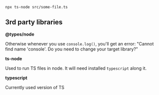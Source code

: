 ```
npx ts-node src/some-file.ts
```

## 3rd party libraries

**@types/node**

Otherwise whenever you use `console.log()`, you'll get an error: "Cannot find name 'console'. Do you need to change your target library?"

**ts-node**

Used to run TS files in node. It will need installed `typescript` along it.

**typescript**

Currently used version of TS
